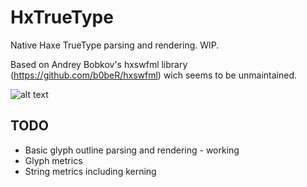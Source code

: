 # HxTrueType
Native Haxe TrueType parsing and rendering. WIP.

Based on Andrey Bobkov's hxswfml library (https://github.com/b0beR/hxswfml) wich seems to be unmaintained.


![alt text](https://raw.githubusercontent.com/cambiata/HxTrueType/master/example.png)


## TODO
- Basic glyph outline parsing and rendering - working
- Glyph metrics
- String metrics including kerning